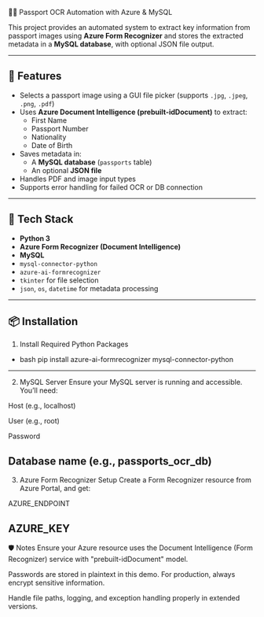 🔐📸 Passport OCR Automation with Azure & MySQL

This project provides an automated system to extract key information from passport images using **Azure Form Recognizer** and stores the extracted metadata in a **MySQL database**, with optional JSON file output.

---

## 📌 Features

- Selects a passport image using a GUI file picker (supports `.jpg`, `.jpeg`, `.png`, `.pdf`)
- Uses **Azure Document Intelligence (prebuilt-idDocument)** to extract:
  - First Name
  - Passport Number
  - Nationality
  - Date of Birth
- Saves metadata in:
  - A **MySQL database** (`passports` table)
  - An optional **JSON file**
- Handles PDF and image input types
- Supports error handling for failed OCR or DB connection

---

## 🧰 Tech Stack

- **Python 3**
- **Azure Form Recognizer (Document Intelligence)**
- **MySQL**
- `mysql-connector-python`
- `azure-ai-formrecognizer`
- `tkinter` for file selection
- `json`, `os`, `datetime` for metadata processing

---

## 📦 Installation

 1. Install Required Python Packages

- bash
pip install azure-ai-formrecognizer mysql-connector-python
-----------------------------------------------------------------------------------------------
2. MySQL Server
Ensure your MySQL server is running and accessible. You’ll need:

Host (e.g., localhost)

User (e.g., root)

Password

Database name (e.g., passports_ocr_db)
-----------------------------------------------------------------------------------------------
3. Azure Form Recognizer Setup
Create a Form Recognizer resource from Azure Portal, and get:

AZURE_ENDPOINT

AZURE_KEY
-----------------------------------------------------------------------------------------------

🛡️ Notes
Ensure your Azure resource uses the Document Intelligence (Form Recognizer) service with "prebuilt-idDocument" model.

Passwords are stored in plaintext in this demo. For production, always encrypt sensitive information.

Handle file paths, logging, and exception handling properly in extended versions.
